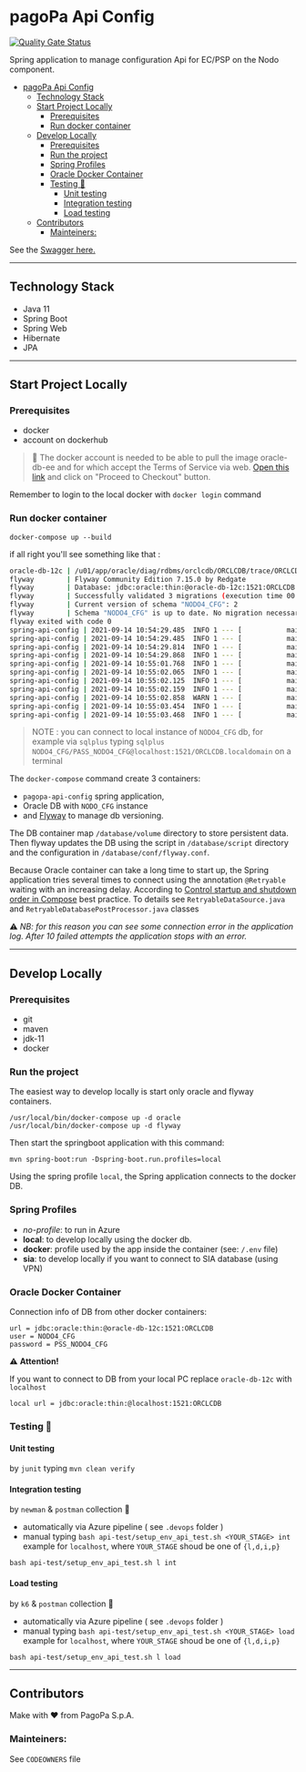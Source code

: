 # pagoPa Api Config

[![Quality Gate Status](https://sonarcloud.io/api/project_badges/measure?project=pagopa_pagopa-api-config&metric=alert_status)](https://sonarcloud.io/dashboard?id=pagopa_pagopa-api-config)

Spring application to manage configuration Api for EC/PSP on the Nodo component.

- [pagoPa Api Config](#pagopa-api-config)
  - [Technology Stack](#technology-stack)
  - [Start Project Locally](#start-project-locally)
    - [Prerequisites](#prerequisites)
    - [Run docker container](#run-docker-container)
  - [Develop Locally](#develop-locally)
    - [Prerequisites](#prerequisites-1)
    - [Run the project](#run-the-project)
    - [Spring Profiles](#spring-profiles)
    - [Oracle Docker Container](#oracle-docker-container)
    - [Testing 🧪](#testing-)
      - [Unit testing](#unit-testing)
      - [Integration testing](#integration-testing)
      - [Load testing](#load-testing)
  - [Contributors](#contributors)
    - [Mainteiners:](#mainteiners)


See the [Swagger here.](https://editor.swagger.io/?url=https://raw.githubusercontent.com/pagopa/pagopa-api-config/main/openapi/openapi.json)

---

## Technology Stack
- Java 11
- Spring Boot
- Spring Web
- Hibernate
- JPA

---

## Start Project Locally

### Prerequisites
- docker 
- account on dockerhub

> 👀 The docker account is needed to be able to pull the image oracle-db-ee and for which accept the Terms of Service via web. [Open this link](https://hub.docker.com/_/oracle-database-enterprise-edition) and click on "Proceed to Checkout" button. 

Remember to login to the local docker with `docker login` command

### Run docker container
`docker-compose up --build`

if all right you'll see something like that :
```sh
oracle-db-12c | /u01/app/oracle/diag/rdbms/orclcdb/ORCLCDB/trace/ORCLCDB_vktm_29.trc
flyway        | Flyway Community Edition 7.15.0 by Redgate
flyway        | Database: jdbc:oracle:thin:@oracle-db-12c:1521:ORCLCDB (Oracle 12.2)
flyway        | Successfully validated 3 migrations (execution time 00:00.103s)
flyway        | Current version of schema "NODO4_CFG": 2
flyway        | Schema "NODO4_CFG" is up to date. No migration necessary.
flyway exited with code 0
spring-api-config | 2021-09-14 10:54:29.485  INFO 1 --- [           main] i.p.p.a.config.RetryableDataSource       : try getting connection...
spring-api-config | 2021-09-14 10:54:29.485  INFO 1 --- [           main] com.zaxxer.hikari.HikariDataSource       : HikariPool-1 - Starting...
spring-api-config | 2021-09-14 10:54:29.814  INFO 1 --- [           main] com.zaxxer.hikari.HikariDataSource       : HikariPool-1 - Start completed.
spring-api-config | 2021-09-14 10:54:29.868  INFO 1 --- [           main] org.hibernate.dialect.Dialect            : HHH000400: Using dialect: org.hibernate.dialect.Oracle12cDialect
spring-api-config | 2021-09-14 10:55:01.768  INFO 1 --- [           main] i.p.p.a.config.RetryableDataSource       : try getting connection...
spring-api-config | 2021-09-14 10:55:02.065  INFO 1 --- [           main] i.p.p.a.config.RetryableDataSource       : try getting connection...
spring-api-config | 2021-09-14 10:55:02.125  INFO 1 --- [           main] o.h.e.t.j.p.i.JtaPlatformInitiator       : HHH000490: Using JtaPlatform implementation: [org.hibernate.engine.transaction.jta.platform.internal.NoJtaPlatform]
spring-api-config | 2021-09-14 10:55:02.159  INFO 1 --- [           main] j.LocalContainerEntityManagerFactoryBean : Initialized JPA EntityManagerFactory for persistence unit 'default'
spring-api-config | 2021-09-14 10:55:02.858  WARN 1 --- [           main] JpaBaseConfiguration$JpaWebConfiguration : spring.jpa.open-in-view is enabled by default. Therefore, database queries may be performed during view rendering. Explicitly configure spring.jpa.open-in-view to disable this warning
spring-api-config | 2021-09-14 10:55:03.454  INFO 1 --- [           main] o.s.b.w.embedded.tomcat.TomcatWebServer  : Tomcat started on port(s): 8080 (http) with context path '/apiconfig'
spring-api-config | 2021-09-14 10:55:03.468  INFO 1 --- [           main] it.pagopa.pagopa.apiconfig.ApiConfig     : Started ApiConfig in 99.198 seconds (JVM running for 100.391)
```
> NOTE : you can connect to local instance of `NODO4_CFG` db, for example via `sqlplus` typing `sqlplus NODO4_CFG/PASS_NODO4_CFG@localhost:1521/ORCLCDB.localdomain` on a terminal

The `docker-compose` command create 3 containers: 
- `pagopa-api-config` spring application, 
-  Oracle DB with `NODO_CFG` instance
-  and [Flyway](https://flywaydb.org/) to manage db versioning.

The DB container map `/database/volume` directory to store persistent data.
Then flyway updates the DB using the script in `/database/script` directory and the configuration in `/database/conf/flyway.conf`.

Because Oracle container can take a long time to start up, the Spring application tries several times to connect using the annotation `@Retryable` waiting with an increasing delay.
According to [Control startup and shutdown order in Compose](https://docs.docker.com/compose/startup-order/) best practice.
To details see `RetryableDataSource.java` and `RetryableDatabasePostProcessor.java` classes

⚠️ *NB: for this reason you can see some connection error in the application log. After 10 failed attempts the application stops with an error.*

---

## Develop Locally

### Prerequisites
- git
- maven
- jdk-11
- docker

### Run the project
The easiest way to develop locally is start only oracle and flyway containers. 
```
/usr/local/bin/docker-compose up -d oracle
/usr/local/bin/docker-compose up -d flyway
```

Then start the springboot application with this command:

`mvn spring-boot:run -Dspring-boot.run.profiles=local`

Using the spring profile `local`, the Spring application connects to the docker DB.


### Spring Profiles

- _no-profile_: to run in Azure
- **local**: to develop locally using the docker db.
- **docker**: profile used by the app inside the container (see: `/.env` file)
- **sia**: to develop locally if you want to connect to SIA database (using VPN)


### Oracle Docker Container
Connection info of DB from other docker containers:
```
url = jdbc:oracle:thin:@oracle-db-12c:1521:ORCLCDB
user = NODO4_CFG
password = PSS_NODO4_CFG
```

⚠️ **Attention!** 

If you want to connect to DB from your local PC replace `oracle-db-12c` with `localhost`
```
local url = jdbc:oracle:thin:@localhost:1521:ORCLCDB
``` 

### Testing 🧪

#### Unit testing

by `junit` typing `mvn clean verify`
#### Integration testing

by `newman` & `postman` collection 🚀
- automatically  via Azure pipeline ( see `.devops` folder )
- manual typing `bash api-test/setup_env_api_test.sh <YOUR_STAGE> int` example for `localhost`, where `YOUR_STAGE` shoud be one of `{l,d,i,p}`

```
bash api-test/setup_env_api_test.sh l int
```

#### Load testing

by `k6` & `postman` collection 🚀
- automatically  via Azure pipeline ( see `.devops` folder )
- manual typing `bash api-test/setup_env_api_test.sh <YOUR_STAGE> load` example for `localhost`, where `YOUR_STAGE` shoud be one of `{l,d,i,p}`

```
bash api-test/setup_env_api_test.sh l load
```

---

## Contributors
Make with ❤️ from PagoPa S.p.A.

### Mainteiners:
See `CODEOWNERS` file

